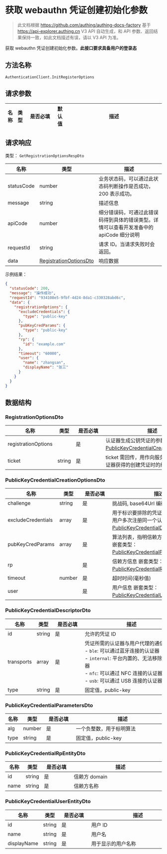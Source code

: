 # 获取 webauthn 凭证创建初始化参数

<!--
  警告⚠️：
  不要直接修改该文档，
  https://github.com/Authing/authing-docs-factory
  使用该项目进行生成
-->

<LastUpdated />

> 此文档根据 https://github.com/authing/authing-docs-factory 基于 https://api-explorer.authing.cn V3 API 自动生成，和 API 参数、返回结果保持一致，如此文档描述有误，请以 V3 API 为准。


获取 webauthn 凭证创建初始化参数。**此接口要求具备用户的登录态**

## 方法名称

`AuthenticationClient.InitRegisterOptions`

## 请求参数

| 名称 | 类型 | <div style="width:80px">是否必填</div> | 默认值 | <div style="width:300px">描述</div> | <div style="width:200px"></div>示例值</div> |
| ---- | ---- | ---- | ---- | ---- | ---- |




## 请求响应

类型： `GetRegistrationOptionsRespDto`

| 名称 | 类型 | 描述 |
| ---- | ---- | ---- |
| statusCode | number | 业务状态码，可以通过此状态码判断操作是否成功，200 表示成功。 |
| message | string | 描述信息 |
| apiCode | number | 细分错误码，可通过此错误码得到具体的错误类型。详情可以查看开发准备中的 apiCode 细分说明 |
| requestId | string | 请求 ID。当请求失败时会返回。 |
| data | <a href="#RegistrationOptionsDto">RegistrationOptionsDto</a> | 响应数据 |



示例结果：

```json
{
  "statusCode": 200,
  "message": "操作成功",
  "requestId": "934108e5-9fbf-4d24-8da1-c330328abd6c",
  "data": {
    "registrationOptions": {
      "excludeCredentials": {
        "type": "public-key"
      },
      "pubKeyCredParams": {
        "type": "public-key"
      },
      "rp": {
        "id": "example.com"
      },
      "timeout": "60000",
      "user": {
        "name": "zhangsan",
        "displayName": "张三"
      }
    }
  }
}
```

## 数据结构


### <a id="RegistrationOptionsDto"></a> RegistrationOptionsDto

| 名称 | 类型 | <div style="width:80px">是否必填</div> | <div style="width:300px">描述</div> | <div style="width:200px">示例值</div> |
| ---- |  ---- | ---- | ---- | ---- |
| registrationOptions |  | 是 | 认证器生成公钥凭证的参数 嵌套类型：<a href="#PublicKeyCredentialCreationOptionsDto">PublicKeyCredentialCreationOptionsDto</a>。  |  |
| ticket | string | 是 | ticket 需回传，用作向服务器发起验证从认证器获得的创建凭证时的结果   |  |


### <a id="PublicKeyCredentialCreationOptionsDto"></a> PublicKeyCredentialCreationOptionsDto

| 名称 | 类型 | <div style="width:80px">是否必填</div> | <div style="width:300px">描述</div> | <div style="width:200px">示例值</div> |
| ---- |  ---- | ---- | ---- | ---- |
| challenge | string | 是 | 挑战码, base64Url 编码   |  |
| excludeCredentials | array | 是 | 用于标识要排除的凭证，可以避免同一个用户多次注册同一个认证器 嵌套类型：<a href="#PublicKeyCredentialDescriptorDto">PublicKeyCredentialDescriptorDto</a>。  |  |
| pubKeyCredParams | array | 是 | 算法列表，指明信赖方接受哪些签名算法 嵌套类型：<a href="#PublicKeyCredentialParametersDto">PublicKeyCredentialParametersDto</a>。  |  |
| rp |  | 是 | 信赖方信息 嵌套类型：<a href="#PublicKeyCredentialRpEntityDto">PublicKeyCredentialRpEntityDto</a>。  |  |
| timeout | number | 是 | 超时时间(毫秒值)   |  `60000` |
| user |  | 是 | 用户信息 嵌套类型：<a href="#PublicKeyCredentialUserEntityDto">PublicKeyCredentialUserEntityDto</a>。  |  |


### <a id="PublicKeyCredentialDescriptorDto"></a> PublicKeyCredentialDescriptorDto

| 名称 | 类型 | <div style="width:80px">是否必填</div> | <div style="width:300px">描述</div> | <div style="width:200px">示例值</div> |
| ---- |  ---- | ---- | ---- | ---- |
| id | string | 是 | 允许的凭证 ID   |  |
| transports | array | 是 | 凭证所需的认证器与用户代理的通信方式:<br>- `ble`: 可以通过蓝牙连接的认证器<br>- `internal`: 平台内置的、无法移除的认证器<br>- `nfc`: 可以通过 NFC 连接的认证器<br>- `usb`: 可以通过 USB 连接的认证器<br>   |  |
| type | string | 是 | 固定值，public-key   |  `public-key` |


### <a id="PublicKeyCredentialParametersDto"></a> PublicKeyCredentialParametersDto

| 名称 | 类型 | <div style="width:80px">是否必填</div> | <div style="width:300px">描述</div> | <div style="width:200px">示例值</div> |
| ---- |  ---- | ---- | ---- | ---- |
| alg | number | 是 | 一个负整数，用于标明算法   |  |
| type | string | 是 | 固定值，public-key   |  `public-key` |


### <a id="PublicKeyCredentialRpEntityDto"></a> PublicKeyCredentialRpEntityDto

| 名称 | 类型 | <div style="width:80px">是否必填</div> | <div style="width:300px">描述</div> | <div style="width:200px">示例值</div> |
| ---- |  ---- | ---- | ---- | ---- |
| id | string | 是 | 信赖方 domain   |  `example.com` |
| name | string | 是 | 信赖方名称   |  |


### <a id="PublicKeyCredentialUserEntityDto"></a> PublicKeyCredentialUserEntityDto

| 名称 | 类型 | <div style="width:80px">是否必填</div> | <div style="width:300px">描述</div> | <div style="width:200px">示例值</div> |
| ---- |  ---- | ---- | ---- | ---- |
| id | string | 是 | 用户 ID   |  |
| name | string | 是 | 用户名   |  `zhangsan` |
| displayName | string | 是 | 用于显示的用户名称   |  `张三` |


